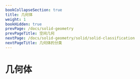 ```yaml
---
bookCollapseSection: true
title: 几何体
weight: 1
bookHidden: true
prevPage: /docs/solid-geometry
prevPageTitle: 空间几何
nextPage: /docs/solid-geometry/solid/solid-classification
nextPageTitle: 几何体的分类
---
```


# 几何体

